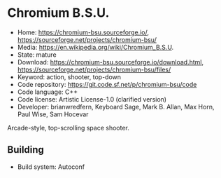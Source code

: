 # Chromium B.S.U.

- Home: https://chromium-bsu.sourceforge.io/, https://sourceforge.net/projects/chromium-bsu/
- Media: https://en.wikipedia.org/wiki/Chromium_B.S.U.
- State: mature
- Download: https://chromium-bsu.sourceforge.io/download.html, https://sourceforge.net/projects/chromium-bsu/files/
- Keyword: action, shooter, top-down
- Code repository: https://git.code.sf.net/p/chromium-bsu/code
- Code language: C++
- Code license: Artistic License-1.0 (clarified version)
- Developer: brianwredfern, Keyboard Sage, Mark B. Allan, Max Horn, Paul Wise, Sam Hocevar

Arcade-style, top-scrolling space shooter.

## Building

- Build system: Autoconf

